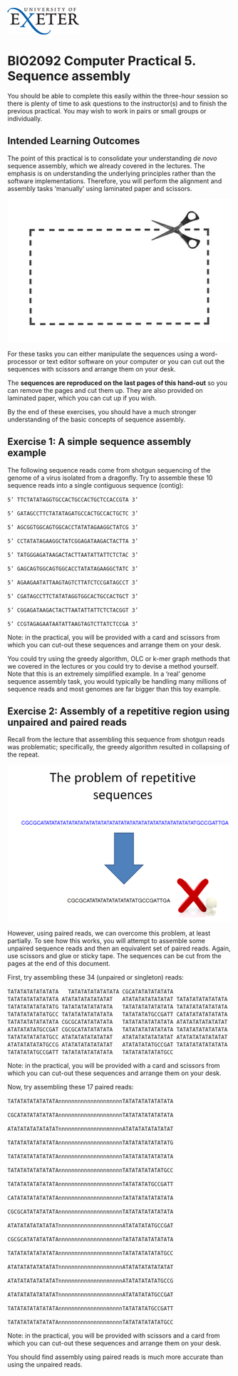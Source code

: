 ![](./media/image1.gif)

# BIO2092 Computer Practical 5. Sequence assembly

You should be able to complete this easily within the three-hour session
so there is plenty of time to ask questions to the instructor(s) and to
finish the previous practical. You may wish to work in pairs or small
groups or individually.

## Intended Learning Outcomes

The point of this practical is to consolidate your understanding *de
novo* sequence assembly, which we already covered in the lectures. The
emphasis is on understanding the underlying principles rather than the
software implementations. Therefore, you will perform the alignment and
assembly tasks ‘manually’ using laminated paper and scissors.

![](./media/image3.jpeg)

For these tasks you can either manipulate the sequences using a
word-processor or text editor software on your computer or you can cut
out the sequences with scissors and arrange them on your desk.

The **sequences are reproduced on the last pages of this hand-out** so
you can remove the pages and cut them up. They are also provided on
laminated paper, which you can cut up if you wish.

By the end of these exercises, you should have a much stronger
understanding of the basic concepts of sequence assembly.

## Exercise 1: A simple sequence assembly example

The following sequence reads come from shotgun sequencing of the genome
of a virus isolated from a dragonfly. Try to assemble these 10 sequence
reads into a single contiguous sequence (contig):

`5’ TTCTATATAGGTGCCACTGCCACTGCTCCACCGTA 3’`

`5’ GATAGCCTTCTATATAGATGCCACTGCCACTGCTC 3’`

`5’ AGCGGTGGCAGTGGCACCTATATAGAAGGCTATCG 3’`

`5’ CCTATATAGAAGGCTATCGGAGATAAGACTACTTA 3’`

`5’ TATGGGAGATAAGACTACTTAATATTATTCTCTAC 3’`

`5’ GAGCAGTGGCAGTGGCACCTATATAGAAGGCTATC 3’`

`5’ AGAAGAATATTAAGTAGTCTTATCTCCGATAGCCT 3’`

`5’ CGATAGCCTTCTATATAGGTGGCACTGCCACTGCT 3’`

`5’ CGGAGATAAGACTACTTAATATTATTCTCTACGGT 3’`

`5’ CCGTAGAGAATAATATTAAGTAGTCTTATCTCCGA 3’`

Note: in the practical, you will be provided with a card and scissors from which you
can cut-out these sequences and arrange them on your desk.

You could try using the greedy algorithm, OLC or k-mer graph methods
that we covered in the lectures or you could try to devise a method
yourself. Note that this is an extremely simplified example. In a ‘real’
genome sequence assembly task, you would typically be handling many
millions of sequence reads and most genomes are far bigger than this toy
example.

## Exercise 2: Assembly of a repetitive region using unpaired and paired reads

Recall from the lecture that assembling this sequence from shotgun reads
was problematic; specifically, the greedy algorithm resulted in
collapsing of the repeat.

![](./media/image5.png)

However, using paired reads, we can overcome this problem, at least
partially. To see how this works, you will attempt to assemble some
unpaired sequence reads and then an equivalent set of paired reads.
Again, use scissors and glue or sticky tape. The sequences can be cut
from the pages at the end of this document.

First, try assembling these 34 (unpaired or singleton) reads:

  `TATATATATATATATA   TATATATATATATATA
  CGCATATATATATATA   TATATATATATATATA
  ATATATATATATATAT   ATATATATATATATAT
  TATATATATATATATA   TATATATATATATATG
  TATATATATATATATA   TATATATATATATATA
  TATATATATATATATA   TATATATATATATGCC
  TATATATATATATATA   TATATATATGCCGATT
  CATATATATATATATA   TATATATATATATATA
  CGCGCATATATATATA   TATATATATATATATA
  ATATATATATATATAT   ATATATATATGCCGAT
  CGCGCATATATATATA   TATATATATATATATA
  TATATATATATATATA   TATATATATATATGCC
  ATATATATATATATAT   ATATATATATATATAT
  ATATATATATATATAT   ATATATATATATGCCG
  ATATATATATATATAT   ATATATATATGCCGAT
  TATATATATATATATA   TATATATATGCCGATT
  TATATATATATATATA   TATATATATATATGCC`
  
Note: in the practical, you will be provided with a card and scissors from which you
can cut-out these sequences and arrange them on your desk.
  

Now, try assembling these 17 paired reads:

`TATATATATATATATAnnnnnnnnnnnnnnnnnnnnTATATATATATATATA`

`CGCATATATATATATAnnnnnnnnnnnnnnnnnnnnTATATATATATATATA`

`ATATATATATATATATnnnnnnnnnnnnnnnnnnnnATATATATATATATAT`

`TATATATATATATATAnnnnnnnnnnnnnnnnnnnnTATATATATATATATG`

`TATATATATATATATAnnnnnnnnnnnnnnnnnnnnTATATATATATATATA`

`TATATATATATATATAnnnnnnnnnnnnnnnnnnnnTATATATATATATGCC`

`TATATATATATATATAnnnnnnnnnnnnnnnnnnnnTATATATATGCCGATT`

`CATATATATATATATAnnnnnnnnnnnnnnnnnnnnTATATATATATATATA`

`CGCGCATATATATATAnnnnnnnnnnnnnnnnnnnnTATATATATATATATA`

`ATATATATATATATATnnnnnnnnnnnnnnnnnnnnATATATATATGCCGAT`

`CGCGCATATATATATAnnnnnnnnnnnnnnnnnnnnTATATATATATATATA`

`TATATATATATATATAnnnnnnnnnnnnnnnnnnnnTATATATATATATGCC`

`ATATATATATATATATnnnnnnnnnnnnnnnnnnnnATATATATATATATAT`

`ATATATATATATATATnnnnnnnnnnnnnnnnnnnnATATATATATATGCCG`

`ATATATATATATATATnnnnnnnnnnnnnnnnnnnnATATATATATGCCGAT`

`TATATATATATATATAnnnnnnnnnnnnnnnnnnnnTATATATATGCCGATT`

`TATATATATATATATAnnnnnnnnnnnnnnnnnnnnTATATATATATATGCC`

Note: in the practical, you will be provided with scissors and a card from which you
can cut-out these sequences and arrange them on your desk.

You should find assembly using paired reads is much more accurate than
using the unpaired reads.


